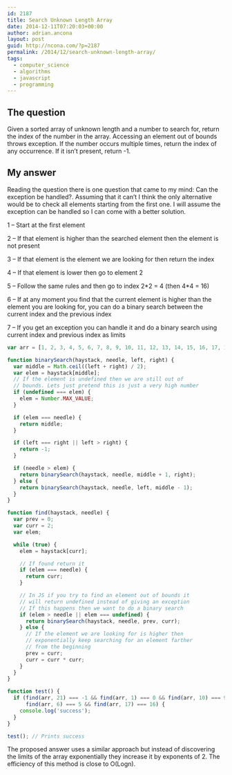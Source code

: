 ```yaml
---
id: 2187
title: Search Unknown Length Array
date: 2014-12-11T07:20:03+00:00
author: adrian.ancona
layout: post
guid: http://ncona.com/?p=2187
permalink: /2014/12/search-unknown-length-array/
tags:
  - computer_science
  - algorithms
  - javascript
  - programming
---
```

## The question

Given a sorted array of unknown length and a number to search for, return the index of the number in the array. Accessing an element out of bounds throws exception. If the number occurs multiple times, return the index of any occurrence. If it isn’t present, return -1.

## My answer

Reading the question there is one question that came to my mind: Can the exception be handled?. Assuming that it can&#8217;t I think the only alternative would be to check all elements starting from the first one. I will assume the exception can be handled so I can come with a better solution.

<!--more-->

1 &#8211; Start at the first element
  
2 &#8211; If that element is higher than the searched element then the element is not present
  
3 &#8211; If that element is the element we are looking for then return the index
  
4 &#8211; If that element is lower then go to element 2
  
5 &#8211; Follow the same rules and then go to index 2\*2 = 4 (then 4\*4 = 16)
  
6 &#8211; If at any moment you find that the current element is higher than the element you are looking for, you can do a binary search between the current index and the previous index
  
7 &#8211; If you get an exception you can handle it and do a binary search using current index and previous index as limits

```js
var arr = [1, 2, 3, 4, 5, 6, 7, 8, 9, 10, 11, 12, 13, 14, 15, 16, 17, 18, 19, 20];

function binarySearch(haystack, needle, left, right) {
  var middle = Math.ceil((left + right) / 2);
  var elem = haystack[middle];
  // If the element is undefined then we are still out of
  // bounds. Lets just pretend this is just a very high number
  if (undefined === elem) {
    elem = Number.MAX_VALUE;
  }

  if (elem === needle) {
    return middle;
  }

  if (left === right || left > right) {
    return -1;
  }

  if (needle > elem) {
    return binarySearch(haystack, needle, middle + 1, right);
  } else {
    return binarySearch(haystack, needle, left, middle - 1);
  }
}

function find(haystack, needle) {
  var prev = 0;
  var curr = 2;
  var elem;

  while (true) {
    elem = haystack[curr];

    // If found return it
    if (elem === needle) {
      return curr;
    }

    // In JS if you try to find an element out of bounds it
    // will return undefined instead of giving an exception
    // If this happens then we want to do a binary search
    if (elem > needle || elem === undefined) {
      return binarySearch(haystack, needle, prev, curr);
    } else {
      // If the element we are looking for is higher then
      // exponentially keep searching for an element farther
      // from the beginning
      prev = curr;
      curr = curr * curr;
    }
  }
}

function test() {
  if (find(arr, 21) === -1 && find(arr, 1) === 0 && find(arr, 10) === 9 &&
      find(arr, 6) === 5 && find(arr, 17) === 16) {
    console.log('success');
  }
}

test(); // Prints success
```

The proposed answer uses a similar approach but instead of discovering the limits of the array exponentially they increase it by exponents of 2. The efficiency of this method is close to O(Logn).
